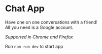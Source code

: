 # Chat App

Have one on one conversations with a friend!\
All you need is a Google account.

_Supported in Chrome and Firefox_

Run `npm run dev` to start app
